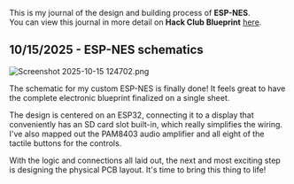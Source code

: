 <!--
  ===================    !!READ THIS NOTICE!!   ====================
  DO NOT edit this file manually. Your changes WILL BE OVERWRITTEN!
  This journal is auto generated and updated by Hack Club Blueprint.
  To edit this file, please edit your journal entries on Blueprint.
  ==================================================================
-->

This is my journal of the design and building process of **ESP-NES**.  
You can view this journal in more detail on **Hack Club Blueprint** [here](https://blueprint.hackclub.com/projects/517).


## 10/15/2025 - ESP-NES schematics  

![Screenshot 2025-10-15 124702.png](https://blueprint.hackclub.com/user-attachments/blobs/proxy/eyJfcmFpbHMiOnsiZGF0YSI6MjMwMiwicHVyIjoiYmxvYl9pZCJ9fQ==--bc4f4d1c8e1304f56022f6078d4e51d21699bc91/Screenshot%202025-10-15%20124702.png)

The schematic for my custom ESP-NES is finally done! It feels great to have the complete electronic blueprint finalized on a single sheet.

The design is centered on an ESP32, connecting it to a display that conveniently has an SD card slot built-in, which really simplifies the wiring. I've also mapped out the PAM8403 audio amplifier and all eight of the tactile buttons for the controls.

With the logic and connections all laid out, the next and most exciting step is designing the physical PCB layout. It's time to bring this thing to life!  

